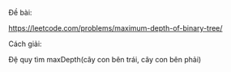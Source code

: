 Đề bài:

https://leetcode.com/problems/maximum-depth-of-binary-tree/

Cách giải:

Đệ quy tìm maxDepth(cây con bên trái, cây con bên phải)